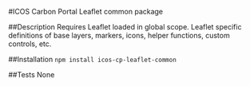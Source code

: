 #ICOS Carbon Portal Leaflet common package

##Description
Requires Leaflet loaded in global scope. Leaflet specific definitions of base layers, markers, icons, helper functions, custom controls, etc.

##Installation
`npm install icos-cp-leaflet-common`

##Tests
None